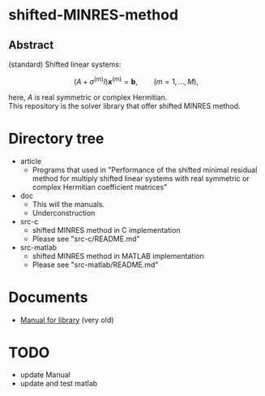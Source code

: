# shifted-MINRES-method

## Abstract
(standard) Shifted linear systems:
```math
(A + \sigma^{(m)} I) \textbf{x}^{(m)} = \textbf{b},\qquad (m=1,\dots,M),
```
here, $A$ is real symmetric or complex Hermitian.  
This repository is the solver library that offer shifted MINRES method.

# Directory tree
* article
  * Programs that used in "Performance of the shifted minimal residual method for multiply shifted linear systems with real symmetric or complex Hermitian coefficient matrices"
* doc
  * This will the manuals.
  * Underconstruction
* src-c
  * shifted MINRES method in C implementation
  * Please see "src-c/README.md"
* src-matlab
  * shifted MINRES method in MATLAB implementation
  * Please see "src-matlab/README.md"

# Documents
* [Manual for library](https://github.com/ShunHidaka/shifted-MINRES-method/blob/main/doc/manual.pdf) (very old)

# TODO
* update Manual
* update and test matlab

